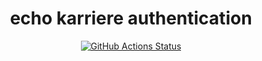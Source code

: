 <h1 align="center">echo karriere authentication</h1>

<p align="center">
   <a href="https://github.com/echo-karriere/auth/actions"><img alt="GitHub Actions Status" src="https://github.com/echo-karriere/keycloak/actions/workflows/main_echokarriere-auth.yml/badge.svg" /></a>
   <br />
</p>
